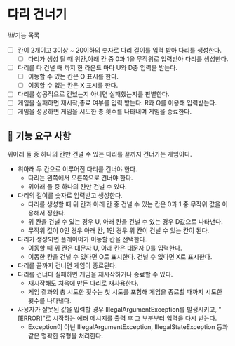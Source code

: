 # 다리 건너기

##기능 목록
- [ ] 칸이 2개이고 3이상 ~ 20이하의 숫자로 다리 길이를 입력 받아 다리를 생성한다. 
  - [ ] 다리가 생성 될 때 위칸,아래 칸 중 0과 1을 무작위로 입력받아 다리를 생성한다.
- [ ] 다리를 다 건널 때 까지 한 라운드 마다 U와 D중 입력을 받는다.
  - [ ] 이동할 수 있는 칸은 O 표시를 한다.
  - [ ] 이동할 수 없는 칸은 X 표시를 한다.
- [ ] 다리를 성공적으로 건넜는지 아니면 실패했는지를 판별한다.
- [ ] 게임을 실패하면 재시작,종료 여부를 입력 받는다. R과 Q를 이용해 입력받는다.
- [ ] 게임을 성공하면 게임을 시도한 총 횟수를 나타내며 게임을 종료한다.

## 🚀 기능 요구 사항
위아래 둘 중 하나의 칸만 건널 수 있는 다리를 끝까지 건너가는 게임이다.

+ 위아래 두 칸으로 이루어진 다리를 건너야 한다.
  + 다리는 왼쪽에서 오른쪽으로 건너야 한다.
  + 위아래 둘 중 하나의 칸만 건널 수 있다.
+ 다리의 길이를 숫자로 입력받고 생성한다.
  + 다리를 생성할 때 위 칸과 아래 칸 중 건널 수 있는 칸은 0과 1 중 무작위 값을 이용해서 정한다.
  + 위 칸을 건널 수 있는 경우 U, 아래 칸을 건널 수 있는 경우 D값으로 나타낸다.
  + 무작위 값이 0인 경우 아래 칸, 1인 경우 위 칸이 건널 수 있는 칸이 된다.
+ 다리가 생성되면 플레이어가 이동할 칸을 선택한다. 
  + 이동할 때 위 칸은 대문자 U, 아래 칸은 대문자 D를 입력한다.
  + 이동한 칸을 건널 수 있다면 O로 표시한다. 건널 수 없다면 X로 표시한다.
+ 다리를 끝까지 건너면 게임이 종료된다.
+ 다리를 건너다 실패하면 게임을 재시작하거나 종료할 수 있다.
  + 재시작해도 처음에 만든 다리로 재사용한다.
  + 게임 결과의 총 시도한 횟수는 첫 시도를 포함해 게임을 종료할 때까지 시도한 횟수를 나타낸다.
+ 사용자가 잘못된 값을 입력할 경우 IllegalArgumentException를 발생시키고, "[ERROR]"로 시작하는 에러 메시지를 출력 후 그 부분부터 입력을 다시 받는다.
  + Exception이 아닌 IllegalArgumentException, IllegalStateException 등과 같은 명확한 유형을 처리한다.